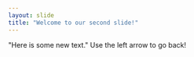 ```yaml
---
layout: slide
title: "Welcome to our second slide!"
---
```

"Here is some new text."
Use the left arrow to go back!
